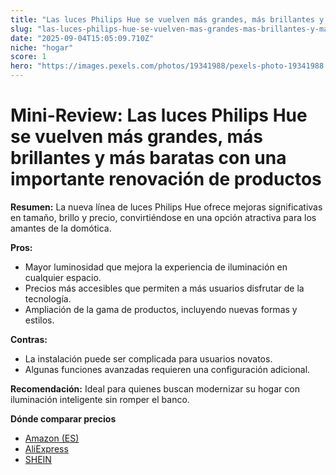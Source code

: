 ```yaml
---
title: "Las luces Philips Hue se vuelven más grandes, más brillantes y más baratas con una importante renovación de productos"
slug: "las-luces-philips-hue-se-vuelven-mas-grandes-mas-brillantes-y-mas-baratas-con-un"
date: "2025-09-04T15:05:09.710Z"
niche: "hogar"
score: 1
hero: "https://images.pexels.com/photos/19341988/pexels-photo-19341988.jpeg?auto=compress&cs=tinysrgb&fit=crop&h=627&w=1200&auto=compress&cs=tinysrgb&w=1024&h=576&fit=crop"
---
```


# Mini-Review: Las luces Philips Hue se vuelven más grandes, más brillantes y más baratas con una importante renovación de productos

**Resumen:** La nueva línea de luces Philips Hue ofrece mejoras significativas en tamaño, brillo y precio, convirtiéndose en una opción atractiva para los amantes de la domótica.

**Pros:**  
- Mayor luminosidad que mejora la experiencia de iluminación en cualquier espacio.  
- Precios más accesibles que permiten a más usuarios disfrutar de la tecnología.  
- Ampliación de la gama de productos, incluyendo nuevas formas y estilos.

**Contras:**  
- La instalación puede ser complicada para usuarios novatos.  
- Algunas funciones avanzadas requieren una configuración adicional.

**Recomendación:** Ideal para quienes buscan modernizar su hogar con iluminación inteligente sin romper el banco.

**Dónde comparar precios**
- [Amazon (ES)](https://www.amazon.es/s?k=Las+luces+Philips+Hue+se+vuelven+m%C3%A1s+grandes%2C+m%C3%A1s+brillantes+y+m%C3%A1s+baratas+con+una+importante+renovaci%C3%B3n+de+productos&language=es_ES&tag=teknovashop25-21)
- [AliExpress](https://es.aliexpress.com/wholesale?SearchText=Las+luces+Philips+Hue+se+vuelven+m%C3%A1s+grandes%2C+m%C3%A1s+brillantes+y+m%C3%A1s+baratas+con+una+importante+renovaci%C3%B3n+de+productos)
- [SHEIN](https://es.shein.com/pdsearch?keyword=Las+luces+Philips+Hue+se+vuelven+m%C3%A1s+grandes%2C+m%C3%A1s+brillantes+y+m%C3%A1s+baratas+con+una+importante+renovaci%C3%B3n+de+productos)

